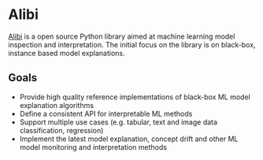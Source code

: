 # Alibi

[Alibi](https://github.com/SeldonIO/alibi) is a open source Python library aimed at machine learning
model inspection and interpretation. The initial focus on the library is on black-box, instance
based model explanations.

## Goals
* Provide high quality reference implementations of black-box ML model explanation algorithms
* Define a consistent API for interpretable ML methods
* Support multiple use cases (e.g. tabular, text and image data classification, regression)
* Implement the latest model explanation, concept drift and other ML model monitoring and
  interpretation methods

